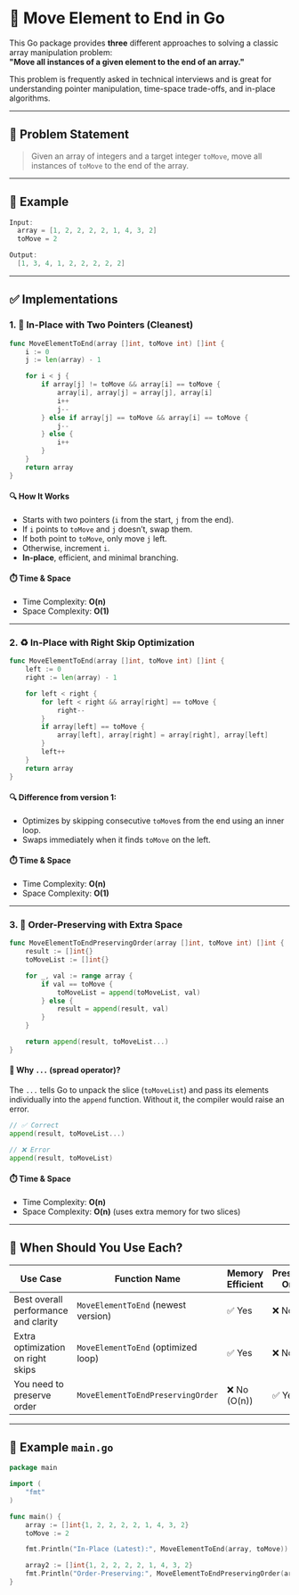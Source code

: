 # 🧱 Move Element to End in Go

This Go package provides **three** different approaches to solving a classic array manipulation problem:  
**"Move all instances of a given element to the end of an array."**

This problem is frequently asked in technical interviews and is great for understanding pointer manipulation, time-space trade-offs, and in-place algorithms.

---

## 🧩 Problem Statement

> Given an array of integers and a target integer `toMove`, move all instances of `toMove` to the end of the array.

---

## 🧪 Example

```go
Input:
  array = [1, 2, 2, 2, 2, 1, 4, 3, 2]
  toMove = 2

Output:
  [1, 3, 4, 1, 2, 2, 2, 2, 2]
```

---

## ✅ Implementations

### 1. 🔁 In-Place with Two Pointers (Cleanest)

```go
func MoveElementToEnd(array []int, toMove int) []int {
	i := 0
	j := len(array) - 1

	for i < j {
		if array[j] != toMove && array[i] == toMove {
			array[i], array[j] = array[j], array[i]
			i++
			j--
		} else if array[j] == toMove && array[i] == toMove {
			j--
		} else {
			i++
		}
	}
	return array
}
```

#### 🔍 How It Works

- Starts with two pointers (`i` from the start, `j` from the end).
- If `i` points to `toMove` and `j` doesn’t, swap them.
- If both point to `toMove`, only move `j` left.
- Otherwise, increment `i`.
- **In-place**, efficient, and minimal branching.

#### ⏱️ Time & Space

- Time Complexity: **O(n)**
- Space Complexity: **O(1)**

---

### 2. ♻️ In-Place with Right Skip Optimization

```go
func MoveElementToEnd(array []int, toMove int) []int {
	left := 0
	right := len(array) - 1

	for left < right {
		for left < right && array[right] == toMove {
			right--
		}
		if array[left] == toMove {
			array[left], array[right] = array[right], array[left]
		}
		left++
	}
	return array
}
```

#### 🔍 Difference from version 1:

- Optimizes by skipping consecutive `toMove`s from the end using an inner loop.
- Swaps immediately when it finds `toMove` on the left.

#### ⏱️ Time & Space

- Time Complexity: **O(n)**
- Space Complexity: **O(1)**

---

### 3. 🧼 Order-Preserving with Extra Space

```go
func MoveElementToEndPreservingOrder(array []int, toMove int) []int {
	result := []int{}
	toMoveList := []int{}

	for _, val := range array {
		if val == toMove {
			toMoveList = append(toMoveList, val)
		} else {
			result = append(result, val)
		}
	}

	return append(result, toMoveList...)
}
```

#### 🧠 Why `...` (spread operator)?

The `...` tells Go to unpack the slice (`toMoveList`) and pass its elements individually into the `append` function. Without it, the compiler would raise an error.

```go
// ✅ Correct
append(result, toMoveList...)

// ❌ Error
append(result, toMoveList)
```

#### ⏱️ Time & Space

- Time Complexity: **O(n)**
- Space Complexity: **O(n)** (uses extra memory for two slices)

---

## 🔬 When Should You Use Each?

| Use Case                                | Function Name                       | Memory Efficient | Preserves Order |
|----------------------------------------|------------------------------------|------------------|-----------------|
| Best overall performance and clarity   | `MoveElementToEnd` (newest version) | ✅ Yes           | ❌ No            |
| Extra optimization on right skips      | `MoveElementToEnd` (optimized loop) | ✅ Yes           | ❌ No            |
| You need to preserve order             | `MoveElementToEndPreservingOrder`  | ❌ No (O(n))     | ✅ Yes           |

---

## 🚀 Example `main.go`

```go
package main

import (
	"fmt"
)

func main() {
	array := []int{1, 2, 2, 2, 2, 1, 4, 3, 2}
	toMove := 2

	fmt.Println("In-Place (Latest):", MoveElementToEnd(array, toMove))

	array2 := []int{1, 2, 2, 2, 2, 1, 4, 3, 2}
	fmt.Println("Order-Preserving:", MoveElementToEndPreservingOrder(array2, toMove))
}
```
